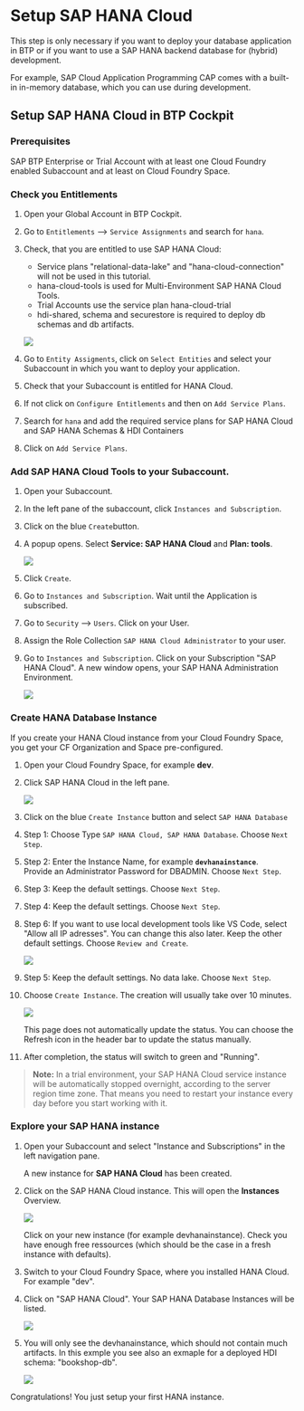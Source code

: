 # Setup SAP HANA Cloud 

This step is only necessary if you want to deploy your database application in BTP or if you want to use a SAP HANA backend database for (hybrid) development.

For example, SAP Cloud Application Programming CAP comes with a built-in in-memory database, which you can use during development.


## Setup SAP HANA Cloud in BTP Cockpit

### Prerequisites

SAP BTP Enterprise or Trial Account with at least one Cloud Foundry enabled Subaccount and at least on Cloud Foundry Space.

### Check you Entitlements

1. Open your Global Account in BTP Cockpit.

2. Go to `Entitlements` --> `Service Assignments` and search for `hana`.

3. Check, that you are entitled to use SAP HANA Cloud: 

   - Service plans "relational-data-lake" and "hana-cloud-connection" will not be used in this tutorial.
   - hana-cloud-tools is used for Multi-Environment SAP HANA Cloud Tools.
   - Trial Accounts use the service plan hana-cloud-trial
   - hdi-shared, schema and securestore is required to deploy db schemas and db artifacts.

   ![](images/hdbsetup/0_hanasetup_1_entitlements.png)

4. Go to `Entity Assigments`, click on `Select Entities` and select your Subaccount in which you want to deploy your application.

5. Check that your Subaccount is entitled for HANA Cloud. 

6. If not click on `Configure Entitlements` and then on `Add Service Plans`. 
   
7. Search for `hana` and add the required service plans for SAP HANA Cloud and SAP HANA Schemas & HDI Containers

8. Click on `Add Service Plans`.



### Add SAP HANA Cloud Tools to your Subaccount.

1. Open your Subaccount.

2. In the left pane of the subaccount, click `Instances and Subscription`.
   
3. Click on the blue `Create`button.

4. A popup opens. Select **Service: SAP HANA Cloud** and **Plan: tools**.

   ![](images/hdbsetup/0_hanasetup_2_tools.png)

5. Click `Create`.

6. Go to `Instances and Subscription`. Wait until the Application is subscribed.

7. Go to `Security` --> `Users`. Click on your User.

8. Assign the Role Collection `SAP HANA Cloud Administrator` to your user.

9. Go to `Instances and Subscription`. Click on your Subscription "SAP HANA Cloud". A new window opens, your SAP HANA Administration Environment.

   ![](images/hdbsetup/3_hana_admin.png)



### Create HANA Database Instance

If you create your HANA Cloud instance from your Cloud Foundry Space, you get your CF Organization and Space pre-configured.

1. Open your Cloud Foundry Space, for example **dev**. 

2. Click SAP HANA Cloud in the left pane.

   ![](images/hdbsetup/0_hanasetup_4_createinst.png)

2. Click on the blue `Create Instance` button and select `SAP HANA Database`

3. Step 1: Choose Type `SAP HANA Cloud, SAP HANA Database`. Choose `Next Step`.

4. Step 2: Enter the Instance Name, for example **`devhanainstance`**. <br>
   Provide an Administrator Password for DBADMIN. Choose `Next Step`.

5. Step 3: Keep the default settings. Choose `Next Step`.

6. Step 4: Keep the default settings. Choose `Next Step`.

7. Step 6: If you want to use local development tools like VS Code, select "Allow all IP adresses". You can change this also later. Keep the other default settings. Choose `Review and Create`.

   ![](images/hdbsetup/0_hanasetup_5_step5.png)

8. Step 5: Keep the default settings. No data lake. Choose `Next Step`.

9. Choose `Create Instance`. The creation will usually take over 10 minutes. 

   ![](images/hdbsetup/0_hanasetup_6_creating.png)

   This page does not automatically update the status. You can choose the Refresh icon in the header bar to update the status manually.

10. After completion, the status will switch to green and "Running".


> **Note:** In a trial environment, your SAP HANA Cloud service instance will be automatically stopped overnight, according to the server region time zone. That means you need to restart your instance every day before you start working with it.


### Explore your SAP HANA instance

1. Open your Subaccount and select "Instance and Subscriptions" in the left navigation pane.

   A new instance for **SAP HANA Cloud** has been created. 

3. Click on the SAP HANA Cloud instance. This will open the **Instances** Overview. <br>

   ![](images/hdbsetup/0_hanasetup_8_admin.png)
   
   Click on your new instance (for example devhanainstance). Check you have enough free ressources (which should be the case in a fresh instance with defaults).


4. Switch to your Cloud Foundry Space, where you installed HANA Cloud. For example "dev".
  
5. Click on "SAP HANA Cloud". Your SAP HANA Database Instances will be listed.

   ![](images/hdbsetup/0_hanasetup_9_opendbexpl.png)

6. You will only see the devhanainstance, which should not contain much artifacts.
   In this exmple you see also an exmaple for a deployed HDI schema: "bookshop-db".

   ![](images/hdbsetup/0_hanasetup_10_dbexpl.png)


Congratulations! You just setup your first HANA instance.
